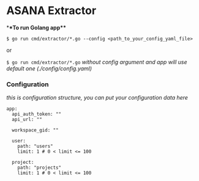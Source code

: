 # ASANA Extractor

\***\*To run Golang app\*\***

`$ go run cmd/extractor/*.go --config <path_to_your_config_yaml_file>`

or

`$ go run cmd/extractor/*.go`
_without config argument and app will use default one (./config/config.yaml)_

### Configuration

_this is configuration structure, you can put your configuration data here_

```
app:
  api_auth_token: ""
  api_url: ""

  workspace_gid: ""

  user:
    path: "users"
    limit: 1 # 0 < limit <= 100

  project:
    path: "projects"
    limit: 1 # 0 < limit <= 100

```
